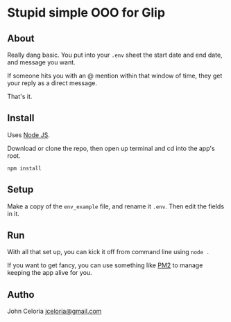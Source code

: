 # Stupid simple OOO for Glip

## About
Really dang basic. You put into your `.env` sheet the start date and end date, and message you want. 

If someone hits you with an @ mention within that window of time, they get your reply as a direct message.

That's it. 

## Install
Uses [Node JS](nodejs.org).

Download or clone the repo, then open up terminal and cd into the app's root. 

```
npm install
```

## Setup
Make a copy of the `env_example` file, and rename it `.env`. Then edit the fields in it. 

## Run
With all that set up, you can kick it off from command line using `node .`

If you want to get fancy, you can use something like [PM2](https://pm2.keymetrics.io) to manage keeping the app alive for you. 

## Autho
John Celoria jceloria@gmail.com